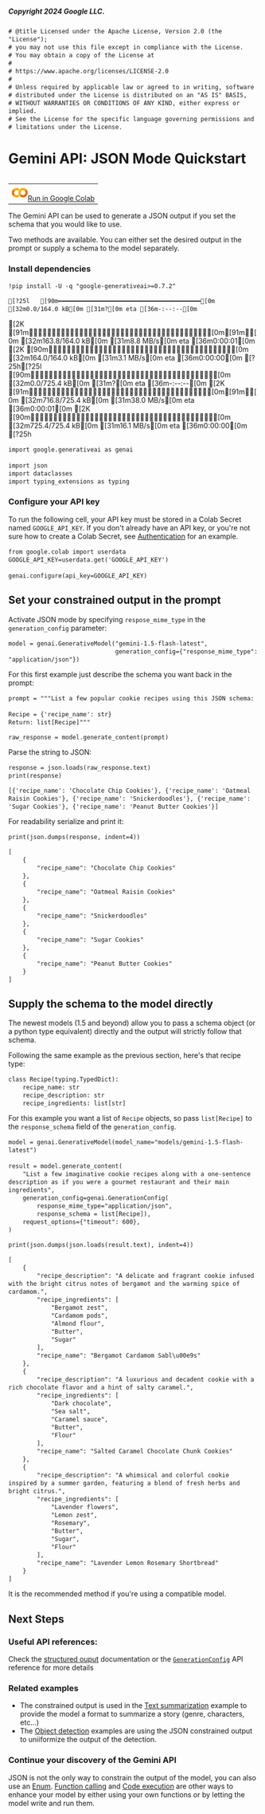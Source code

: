 ##### Copyright 2024 Google LLC.


```
# @title Licensed under the Apache License, Version 2.0 (the "License");
# you may not use this file except in compliance with the License.
# You may obtain a copy of the License at
#
# https://www.apache.org/licenses/LICENSE-2.0
#
# Unless required by applicable law or agreed to in writing, software
# distributed under the License is distributed on an "AS IS" BASIS,
# WITHOUT WARRANTIES OR CONDITIONS OF ANY KIND, either express or implied.
# See the License for the specific language governing permissions and
# limitations under the License.
```

# Gemini API: JSON Mode Quickstart

<table align="left">
  <td>
    <a target="_blank" href="https://colab.research.google.com/github/google-gemini/cookbook/blob/main/quickstarts/JSON_mode.ipynb"><img src="https://github.com/google-gemini/cookbook/blob/0f9a09fd0db1b54cc1af0f87f11f88b493e0cb3b/images/colab_logo_32px.png?raw=1" />Run in Google Colab</a>
  </td>
</table>

The Gemini API can be used to generate a JSON output if you set the schema that you would like to use.

Two methods are available. You can either set the desired output in the prompt or supply a schema to the model separately.

### Install dependencies


```
!pip install -U -q "google-generativeai>=0.7.2"
```

    [?25l   [90m━━━━━━━━━━━━━━━━━━━━━━━━━━━━━━━━━━━━━━━━[0m [32m0.0/164.0 kB[0m [31m?[0m eta [36m-:--:--[0m
[2K   [91m━━━━━━━━━━━━━━━━━━━━━━━━━━━━━━━━━━━━━━━[0m[91m╸[0m [32m163.8/164.0 kB[0m [31m8.8 MB/s[0m eta [36m0:00:01[0m
[2K   [90m━━━━━━━━━━━━━━━━━━━━━━━━━━━━━━━━━━━━━━━━[0m [32m164.0/164.0 kB[0m [31m3.1 MB/s[0m eta [36m0:00:00[0m
    [?25h[?25l   [90m━━━━━━━━━━━━━━━━━━━━━━━━━━━━━━━━━━━━━━━━[0m [32m0.0/725.4 kB[0m [31m?[0m eta [36m-:--:--[0m
[2K   [91m━━━━━━━━━━━━━━━━━━━━━━━━━━━━━━━━━━━━━━━[0m[91m╸[0m [32m716.8/725.4 kB[0m [31m38.0 MB/s[0m eta [36m0:00:01[0m
[2K   [90m━━━━━━━━━━━━━━━━━━━━━━━━━━━━━━━━━━━━━━━━[0m [32m725.4/725.4 kB[0m [31m16.1 MB/s[0m eta [36m0:00:00[0m
    [?25h


```
import google.generativeai as genai

import json
import dataclasses
import typing_extensions as typing
```

### Configure your API key

To run the following cell, your API key must be stored in a Colab Secret named `GOOGLE_API_KEY`. If you don't already have an API key, or you're not sure how to create a Colab Secret, see [Authentication](../quickstarts/Authentication.ipynb) for an example.


```
from google.colab import userdata
GOOGLE_API_KEY=userdata.get('GOOGLE_API_KEY')

genai.configure(api_key=GOOGLE_API_KEY)
```

## Set your constrained output in the prompt

 Activate JSON mode by specifying `respose_mime_type` in the `generation_config` parameter:


```
model = genai.GenerativeModel("gemini-1.5-flash-latest",
                              generation_config={"response_mime_type": "application/json"})
```

For this first example just describe the schema you want back in the prompt:


```
prompt = """List a few popular cookie recipes using this JSON schema:

Recipe = {'recipe_name': str}
Return: list[Recipe]"""
```


```
raw_response = model.generate_content(prompt)
```

Parse the string to JSON:


```
response = json.loads(raw_response.text)
print(response)
```

    [{'recipe_name': 'Chocolate Chip Cookies'}, {'recipe_name': 'Oatmeal Raisin Cookies'}, {'recipe_name': 'Snickerdoodles'}, {'recipe_name': 'Sugar Cookies'}, {'recipe_name': 'Peanut Butter Cookies'}]
    

For readability serialize and print it:


```
print(json.dumps(response, indent=4))
```

    [
        {
            "recipe_name": "Chocolate Chip Cookies"
        },
        {
            "recipe_name": "Oatmeal Raisin Cookies"
        },
        {
            "recipe_name": "Snickerdoodles"
        },
        {
            "recipe_name": "Sugar Cookies"
        },
        {
            "recipe_name": "Peanut Butter Cookies"
        }
    ]
    

## Supply the schema to the model directly

The newest models (1.5 and beyond) allow you to pass a schema object (or a python type equivalent) directly and the output will strictly follow that schema.

Following the same example as the previous section, here's that recipe type:


```
class Recipe(typing.TypedDict):
    recipe_name: str
    recipe_description: str
    recipe_ingredients: list[str]
```

For this example you want a list of `Recipe` objects, so pass `list[Recipe]` to the `response_schema` field of the `generation_config`.


```
model = genai.GenerativeModel(model_name="models/gemini-1.5-flash-latest")

result = model.generate_content(
    "List a few imaginative cookie recipes along with a one-sentence description as if you were a gourmet restaurant and their main ingredients",
    generation_config=genai.GenerationConfig(
        response_mime_type="application/json",
        response_schema = list[Recipe]),
    request_options={"timeout": 600},
)
```


```
print(json.dumps(json.loads(result.text), indent=4))
```

    [
        {
            "recipe_description": "A delicate and fragrant cookie infused with the bright citrus notes of bergamot and the warming spice of cardamom.",
            "recipe_ingredients": [
                "Bergamot zest",
                "Cardamom pods",
                "Almond flour",
                "Butter",
                "Sugar"
            ],
            "recipe_name": "Bergamot Cardamom Sabl\u00e9s"
        },
        {
            "recipe_description": "A luxurious and decadent cookie with a rich chocolate flavor and a hint of salty caramel.",
            "recipe_ingredients": [
                "Dark chocolate",
                "Sea salt",
                "Caramel sauce",
                "Butter",
                "Flour"
            ],
            "recipe_name": "Salted Caramel Chocolate Chunk Cookies"
        },
        {
            "recipe_description": "A whimsical and colorful cookie inspired by a summer garden, featuring a blend of fresh herbs and bright citrus.",
            "recipe_ingredients": [
                "Lavender flowers",
                "Lemon zest",
                "Rosemary",
                "Butter",
                "Sugar",
                "Flour"
            ],
            "recipe_name": "Lavender Lemon Rosemary Shortbread"
        }
    ]
    

It is the recommended method if you're using a compatible model.

## Next Steps
### Useful API references:

Check the [structured ouput](https://ai.google.dev/gemini-api/docs/structured-output) documentation or the [`GenerationConfig`](https://ai.google.dev/api/generate-content#generationconfig) API reference for more details

### Related examples

* The constrained output is used in the [Text summarization](../examples/json_capabilities/Text_Summarization.ipynb) example to provide the model a format to summarize a story (genre, characters, etc...)
* The [Object detection](../examples/Object_detection.ipynb) examples are using the JSON constrained output to uniiformize the output of the detection.

### Continue your discovery of the Gemini API

JSON is not the only way to constrain the output of the model, you can also use an [Enum](../quickstarts/Enum.ipynb). [Function calling](../quickstarts/Function_calling.ipynb) and [Code execution](../quickstarts/Code_Execution.ipynb) are other ways to enhance your model by either using your own functions or by letting the model write and run them.
